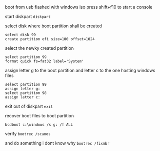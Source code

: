 boot from usb flashed with windows iso
press shift+f10 to start a console 

start diskpart `diskpart`

select disk where boot partition shall be created 
```
select disk 99
create partition efi size=100 offset=1024
```

select the newky created partition

```
select partition 99
format quick fs=fat32 label='System'
```

assign letter g to the boot partition and letter c to the one hosting windows files
```
select partition 99
assign letter g:
select partition 98
assign letter c:
```

exit out of diskpart `exit`


recover boot files to boot partition
```
bcdboot c:\windows /s g: /f ALL
```

verify `bootrec /scanos`

and do something i dont know why `bootrec /fixmbr`